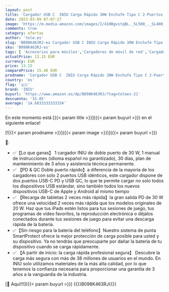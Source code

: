 ```yaml
---
layout: post
title: 'Cargador USB C  INIU Carga Rápido 30W Enchufe Tipo C 2-Puertos  USB C+USB A  PD 3.0 Adaptador Alimentación USB-C Cabezal per iPhone 14 Pro MAX iPad Xiaomi Samsung S22 Ultra Huawei Google Pixel Tablet'
date: 2023-03-09 07:07:27
image: 'https://m.media-amazon.com/images/I/41HBgvstqBL._SL500_._SL400_.jpg'
comments: true
category: ofertas
author: 'tole.es'
slug: 'B098K463RJ-es Cargador USB C INIU Carga Rápido 30W Enchufe Tipo C...'
sku: 'B098K463RJ-es'
tags: [ 'Accesorios para móviles','Cargadores de móvil de red','Cargadores para móviles','Comunicación móvil y accesorios','Electrónica','iniu','ipad','iphone','🇪🇸', ]
actualPrice: 13.15 EUR
currency: EUR
price: 13.15
comparePrice: 15.48 EUR
prodname: 'Cargador USB C  INIU Carga Rápido 30W Enchufe Tipo C 2-Puertos  USB C+USB A  PD 3.0 Adaptador Alimentación USB-C Cabezal per iPhone 14 Pro MAX iPad Xiaomi Samsung S22 Ultra Huawei Google Pixel Tablet'
country: 'es'
flag: '🇪🇸'
brand: 'INIU'
buyurl: 'https://www.amazon.es/dp/B098K463RJ/?tag=tolees-21'
descuento: '15.05'
average: '14.6833333333334'
---
```


En este momento está [{{< param title >}}]({{< param buyurl >}}) en el siguiente enlace!

[![{{< param prodname >}}]({{< param image >}})]({{< param buyurl >}})

🔎:

- ✅【Lo que ganas】 1 cargador INIU de doble puerto de 30 W, 1 manual de instrucciones (idioma español no garantizado), 30 días, plan de mantenimiento de 3 años y asistencia técnica permanente.
- ✅ 【PD & QC Doble puerto rápido】a diferencia de la mayoría de los cargadores con solo 2 puertos USB idénticos, este cargador dispone de dos puertos USB-C PD y USB QC, lo que te permite cargar no solo todos los dispositivos USB estándar, sino también todos los nuevos dispositivos USB-C de Apple y Android al mismo tiempo
- ✅ 【Recarga de tabletas 2 veces más rápida】la gran salida PD de 30 W ofrece una velocidad 2 veces más rápida que los modelos originales de 20 W. Haz que tus iPads estén listos para tus sesiones de juego, tus programas de vídeo favoritos, la reproducción electrónica o déjalos conectados durante tus sesiones de juego para evitar una descarga rápida de la batería.
- ✅【Sin riesgo para la batería del teléfono】Nuestro sistema de punta SmartProtect ofrece la mejor protección de carga posible para usted y su dispositivo. Ya no tendrás que preocuparte por dañar la batería de tu dispositivo cuando se carga rápidamente.
- ✅ 【A partir de inicio: la carga rápida profesional segura】 Descubre la carga más segura con más de 38 millones de usuarios en el mundo. En INIU solo utilizamos materiales de la más alta calidad, por lo que tenemos la confianza necesaria para proporcionar una garantía de 3 años a la vanguardia de la industria.

[🛒 Aquí!!!]({{< param buyurl >}})
{{<world>}}B098K463RJ{{</world>}}
